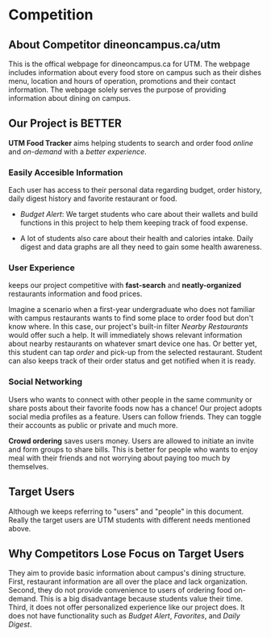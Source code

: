 # Competition

## About Competitor dineoncampus.ca/utm

This is the offical webpage for dineoncampus.ca for UTM. The webpage includes information about every food store on campus such as their dishes menu, location and hours of operation, promotions and their contact information. The webpage solely serves the purpose of providing information about dining on campus.

## Our Project is BETTER

**UTM Food Tracker** aims helping students to search and order food *online* and *on-demand* with a *better experience*.

### Easily Accesible Information

Each user has access to their personal data regarding budget, order history, daily digest history and favorite restaurant or food.

- *Budget Alert*: We target students who care about their wallets and build functions in this project to help them keeping track of food expense.

- A lot of students also care about their health and calories intake. Daily digest and data graphs are all they need to gain some health awareness.

### User Experience

keeps our project competitive with **fast-search** and **neatly-organized** restaurants information and food prices.

Imagine a scenario when a first-year undergraduate who does not familiar with campus restaurants wants to find some place to order food but don't know where. In this case, our project's built-in filter *Nearby Restaurants* would offer such a help. It will immediately shows relevant information about nearby restaurants on whatever smart device one has. Or better yet, this student can tap *order* and pick-up from the selected restaurant. Student can also keeps track of their order status and get notified when it is ready.

### Social Networking

Users who wants to connect with other people in the same community or share posts about their favorite foods now has a chance! Our project adopts social media profiles as a feature. Users can follow friends. They can toggle their accounts as public or private and much more.

**Crowd ordering** saves users money. Users are allowed to initiate an invite and form groups to share bills. This is better for people who wants to enjoy meal with their friends and not worrying about paying too much by themselves.

## Target Users

Although we keeps referring to "users" and "people" in this document. Really the target users are UTM students with different needs mentioned above.

## Why Competitors Lose Focus on Target Users

They aim to provide basic information about campus's dining structure. First, restaurant information are all over the place and lack organization. Second, they do not provide convenience to users of ordering food on-demand. This is a big disadvantage because students value their time. Third, it does not offer personalized experience like our project does. It does not have functionality such as *Budget Alert*, *Favorites*, and *Daily Digest*.